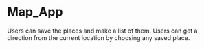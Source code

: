# Map_App
Users can save the places and make a list of them. Users can get a direction from the current location by choosing any saved place.
